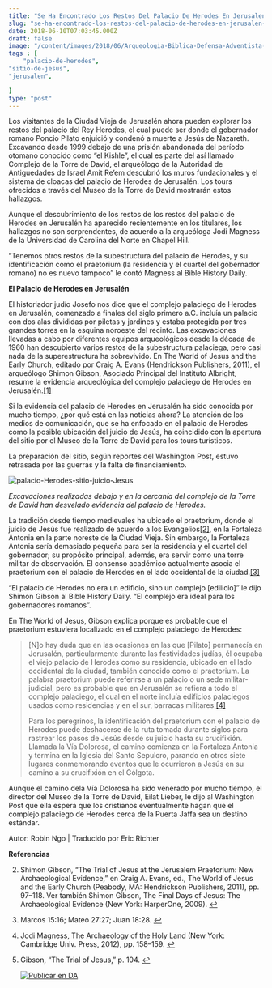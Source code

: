 ```yaml
---
title: "Se Ha Encontrado Los Restos Del Palacio De Herodes En Jerusalen El Posible Sitio Del Juicio De Jesus"
slug: "se-ha-encontrado-los-restos-del-palacio-de-herodes-en-jerusalen-el-posible-sitio-del-juicio-de-jesus"
date: 2018-06-10T07:03:45.000Z
draft: false
image: "/content/images/2018/06/Arqueologia-Biblica-Defensa-Adventista-30.png"
tags : [
    "palacio-de-herodes",
"sitio-de-jesus",
"jerusalen",

]
type: "post"
---
```


   Los visitantes de la Ciudad Vieja de Jerusalén ahora pueden explorar los restos del palacio del Rey Herodes, el cual puede ser donde el gobernador romano Poncio Pilato enjuició y condenó a muerte a Jesús de Nazareth. Excavando desde 1999 debajo de una prisión abandonada del período otomano conocido como “el Kishle”, el cual es parte del así llamado Complejo de la Torre de David, el arqueólogo de la Autoridad de Antiguedades de Israel Amit Re’em descubrió los muros fundacionales y el sistema de cloacas del palacio de Herodes de Jerusalén. Los tours ofrecidos a través del Museo de la Torre de David mostrarán estos hallazgos.

 Aunque el descubrimiento de los restos de los restos del palacio de Herodes en Jerusalén ha aparecido recientemente en los titulares, los hallazgos no son sorprendentes, de acuerdo a la arqueóloga Jodi Magness de la Universidad de Carolina del Norte en Chapel Hill.

 “Tenemos otros restos de la subestructura del palacio de Herodes, y su identificación como el praetorium (la residencia y el cuartel del gobernador romano) no es nuevo tampoco” le contó Magness al Bible History Daily.

 **El Palacio de Herodes en Jerusalén**  
  
 El historiador judío Josefo nos dice que el complejo palaciego de Herodes en Jerusalén, comenzado a finales del siglo primero a.C. incluía un palacio con dos alas divididas por piletas y jardines y estaba protegida por tres grandes torres en la esquina noroeste del recinto. Las excavaciones llevadas a cabo por diferentes equipos arqueológicos desde la década de 1960 han descubierto varios restos de la subestructura palaciega, pero casi nada de la superestructura ha sobrevivido. En The World of Jesus and the Early Church, editado por Craig A. Evans (Hendrickson Publishers, 2011), el arqueólogo Shimon Gibson, Asociado Principal del Instituto Albright, resume la evidencia arqueológica del complejo palaciego de Herodes en Jerusalén.[[1]](#fn1)

 Si la evidencia del palacio de Herodes en Jerusalén ha sido conocida por mucho tiempo, ¿por qué está en las noticias ahora? La atención de los medios de comunicación, que se ha enfocado en el palacio de Herodes como la posible ubicación del juicio de Jesús, ha coincidido con la apertura del sitio por el Museo de la Torre de David para los tours turísticos.

 La preparación del sitio, según reportes del Washington Post, estuvo retrasada por las guerras y la falta de financiamiento.

 ![palacio-Herodes-sitio-juicio-Jesus](/content/images/2018/06/palacio-Herodes-sitio-juicio-Jesus.png)

  *Excavaciones realizadas debajo y en la cercanía del complejo de la Torre de David han desvelado evidencia del palacio de Herodes.*

 La tradición desde tiempo medievales ha ubicado el praetorium, donde el juicio de Jesús fue realizado de acuerdo a los Evangelios[[2]](#fn2), en la Fortaleza Antonia en la parte noreste de la Ciudad Vieja. Sin embargo, la Fortaleza Antonia sería demasiado pequeña para ser la residencia y el cuartel del gobernador; su propósito principal, además, era servir como una torre militar de observación. El consenso académico actualmente asocia el praetorium con el palacio de Herodes en el lado occidental de la ciudad.[[3]](#fn3)

 “El palacio de Herodes no era un edificio, sino un complejo [edilicio]” le dijo Shimon Gibson al Bible History Daily. “El complejo era ideal para los gobernadores romanos”.

 En The World of Jesus, Gibson explica porque es probable que el praetorium estuviera localizado en el complejo palaciego de Herodes:

 
>  [N]o hay duda que en las ocasiones en las que [Pilato] permanecía en Jerusalén, particularmente durante las festividades judías, él ocupaba el viejo palacio de Herodes como su residencia, ubicado en el lado occidental de la ciudad, también conocido como el praetorium. La palabra praetorium puede referirse a un palacio o un sede militar-judicial, pero es probable que en Jerusalén se refiera a todo el complejo palaciego, el cual en el norte incluía edificios palaciegos usados como residencias y en el sur, barracas militares.[[4]](#fn4)
> 
>   Para los peregrinos, la identificación del praetorium con el palacio de Herodes puede deshacerse de la ruta tomada durante siglos para rastrear los pasos de Jesús desde su juicio hasta su crucifixión. Llamada la Vía Dolorosa, el camino comienza en la Fortaleza Antonia y termina en la Iglesia del Santo Sepulcro, parando en otros siete lugares conmemorando eventos que le ocurrieron a Jesús en su camino a su crucifixión en el Gólgota.

 Aunque el camino dela Vía Dolorosa ha sido venerado por mucho tiempo, el director del Museo de la Torre de David, Eilat Lieber, le dijo al Washington Post que ella espera que los cristianos eventualmente hagan que el complejo palaciego de Herodes cerca de la Puerta Jaffa sea un destino estándar.

 Autor: Robin Ngo | Traducido por Eric Richter

 **Referencias**

   
 2. Shimon Gibson, “The Trial of Jesus at the Jerusalem Praetorium: New Archaeological Evidence,” en Craig A. Evans, ed., The World of Jesus and the Early Church (Peabody, MA: Hendrickson Publishers, 2011), pp. 97–118. Ver también Shimon Gibson, The Final Days of Jesus: The Archaeological Evidence (New York: HarperOne, 2009). [↩︎](#fnref1)

 
 4. Marcos 15:16; Mateo 27:27; Juan 18:28. [↩︎](#fnref2)

 
 6. Jodi Magness, The Archaeology of the Holy Land (New York: Cambridge Univ. Press, 2012), pp. 158–159. [↩︎](#fnref3)

 
 8. Gibson, “The Trial of Jesus,” p. 104. [↩︎](#fnref4)

 
 
     [![Publicar en DA](/content/images/2020/06/Publicar_DA.png)](/quieres-publicar-en-da/) 